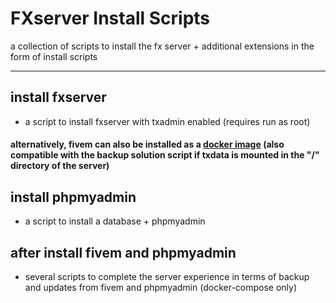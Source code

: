 # FXserver Install Scripts
a collection of scripts to install the fx server + additional extensions in the form of install scripts

-----

## install fxserver
- a script to install fxserver with txadmin enabled (requires run as root)
#### alternatively, fivem can also be installed as a [docker image](https://github.com/spritsail/fivem) (also compatible with the backup solution script if txdata is mounted in the "/" directory of the server)

## install phpmyadmin
- a script to install a database + phpmyadmin

## after install fivem and phpmyadmin
- several scripts to complete the server experience in terms of backup and updates from fivem and phpmyadmin (docker-compose only)

